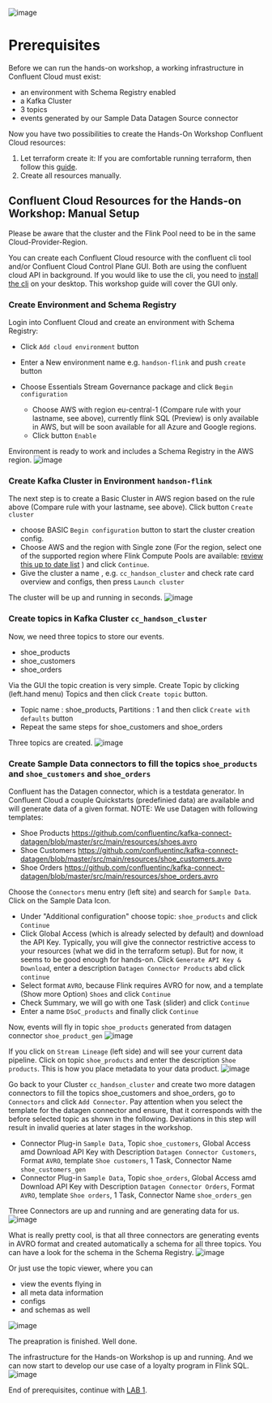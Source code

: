 ![image](terraform/img/confluent-logo-300-2.png)
# Prerequisites
Before we can run the hands-on workshop, a working infrastructure in Confluent Cloud must exist:
- an environment with Schema Registry enabled
- a Kafka Cluster
- 3 topics
- events generated by our Sample Data Datagen Source connector

Now you have two possibilities to create the Hands-On Workshop Confluent Cloud resources:

1. Let terraform create it: If you are comfortable running terraform, then follow this [guide](terraform/README.md).
2. Create all resources manually.

## Confluent Cloud Resources for the Hands-on Workshop: Manual Setup

Please be aware that the cluster and the Flink Pool need to be in the same Cloud-Provider-Region.

You can create each Confluent Cloud resource with the confluent cli tool and/or Confluent Cloud Control Plane GUI.
Both are using the confluent cloud API in background.
If you would like to use the cli, you need to [install the cli](https://docs.confluent.io/confluent-cli/current/install.html) on your desktop. This workshop guide will cover the GUI only.

### Create Environment and Schema Registry

Login into Confluent Cloud and create an environment with Schema Registry:

* Click `Add cloud environment`  button
* Enter a New environment name e.g. `handson-flink` and push `create` button
* Choose Essentials Stream Governance package and click `Begin configuration`
 
   * Choose AWS with region eu-central-1 (Compare rule with your lastname, see above), currently flink SQL (Preview) is only available in AWS, but will be soon available for all Azure and Google regions.
   * Click button `Enable`

Environment is ready to work and includes a Schema Registry in the AWS region.
![image](terraform/img/environment.png)

### Create Kafka Cluster in Environment `handson-flink`

The next step is to create a Basic Cluster in AWS region based on the rule above (Compare rule with your lastname, see above).
Click button `Create cluster` 

* choose BASIC `Begin configuration` button to start the cluster creation config.
* Choose AWS and the region with Single zone (For the region, select one of the supported region where Flink Compute Pools are available: [review this up to date list](https://docs.confluent.io/cloud/current/flink/reference/cloud-regions.html) ) and click `Continue`.
* Give the cluster a name , e.g. `cc_handson_cluster` and check rate card overview and configs, then press `Launch cluster` 

The cluster will be up and running in seconds.
![image](terraform/img/cluster.png)

### Create topics in Kafka Cluster `cc_handson_cluster`
Now, we need three topics to store our events.
* shoe_products
* shoe_customers
* shoe_orders

Via the GUI the topic creation is very simple.
Create Topic by clicking (left.hand menu) Topics and then click `Create topic` button.
* Topic name : shoe_products, Partitions : 1 and then click `Create with defaults` button
* Repeat the same steps for shoe_customers and shoe_orders 

Three topics are created.
![image](terraform/img/topics.png)

### Create Sample Data connectors to fill the topics `shoe_products` and `shoe_customers` and `shoe_orders`
Confluent has the Datagen connector, which is a testdata generator. In Confluent Cloud a couple Quickstarts (predefinied data) are available and will generate data of a given format.
NOTE: We use Datagen with following templates:
* Shoe Products https://github.com/confluentinc/kafka-connect-datagen/blob/master/src/main/resources/shoes.avro
* Shoe Customers https://github.com/confluentinc/kafka-connect-datagen/blob/master/src/main/resources/shoe_customers.avro
* Shoe Orders https://github.com/confluentinc/kafka-connect-datagen/blob/master/src/main/resources/shoe_orders.avro

Choose the `Connectors` menu entry (left site) and search for `Sample Data`. Click on the Sample Data Icon.
* Under "Additional configuration" choose topic: `shoe_products` and click `Continue`
* Click Global Access (which is already selected by default) and download the API Key. Typically, you will give the connector restrictive access to your resources (what we did in the terraform setup). But for now, it seems to be good enough for hands-on. Click `Generate API Key & Download`, enter a description `Datagen Connector Products` abd click `continue`
* Select format `AVRO`, because Flink requires AVRO for now, and a template (Show more Option) `Shoes` and  click `Continue`
* Check Summary, we will go with one Task (slider) and click `Continue`
* Enter a name `DSoC_products` and finally click `Continue` 

Now, events will fly in topic `shoe_products` generated from datagen connector `shoe_product_gen`
![image](terraform/img/shoe_products.png)

If you click on `Stream Lineage` (left side) and will see your current data pipeline. Click on topic `shoe_products` and enter the description `Shoe products`. This is how you place metadata to your data product.
![image](terraform/img/streamlineage.png)

Go back to your Cluster `cc_handson_cluster` and create two more datagen connectors to fill the topics shoe_customers and shoe_orders, go to `Connectors` and click `Add Connector`. Pay attention when you select the template for the datagen connector and ensure, that it corresponds with the before selected topic as shown in the following. Deviations in this step will result in invalid queries at later stages in the workshop.
* Connector Plug-in `Sample Data`, Topic `shoe_customers`, Global Access amd Download API Key with Description `Datagen Connector Customers`, Format `AVRO`, template `Shoe customers`, 1 Task, Connector Name `shoe_customers_gen` 
* Connector Plug-in `Sample Data`, Topic `shoe_orders`, Global Access amd Download API Key with Description `Datagen Connector Orders`, Format `AVRO`, template `Shoe orders`, 1 Task, Connector Name `shoe_orders_gen` 

Three Connectors are up and running and are generating data for us.
![image](terraform/img/connectors.png)

What is really pretty cool, is that all three connectors are generating events in AVRO format and created automatically a schema for all three topics.
You can have a look for the schema in the Schema Registry.
![image](terraform/img/schema_show_products.png)

Or just use the topic viewer, where you can
- view the events flying in
- all meta data information
- configs
- and schemas as well

![image](terraform/img/topicviewer_schema_show_products.png)

The preapration is finished. Well done.

The infrastructure for the Hands-on Workshop is up and running. And we can now start to develop our use case of a loyalty program in Flink SQL.
![image](terraform/img/terraform_deployment.png)

End of prerequisites, continue with [LAB 1](lab1.md).
